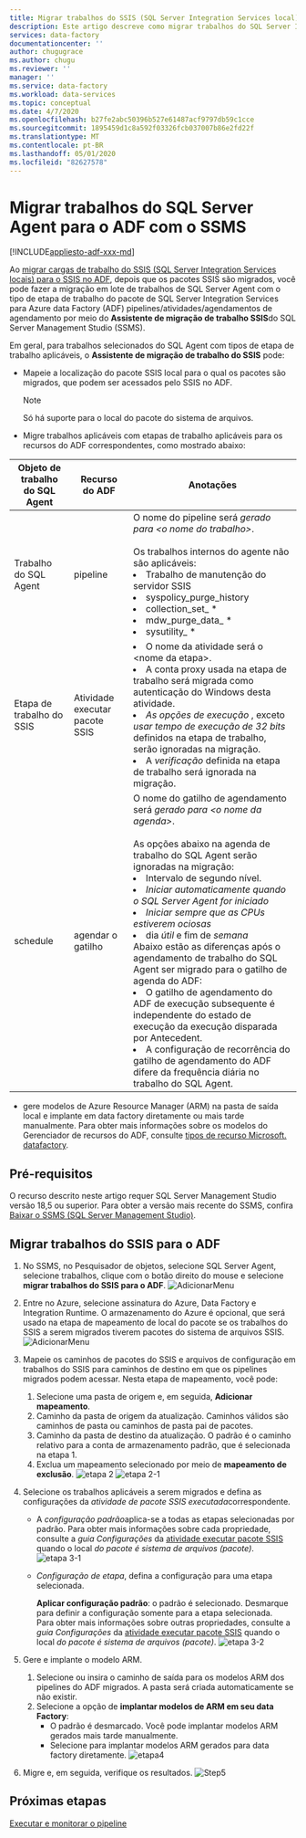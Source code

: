 ```yaml
---
title: Migrar trabalhos do SSIS (SQL Server Integration Services local) para Azure Data Factory
description: Este artigo descreve como migrar trabalhos do SQL Server Integration Services (SSIS) para Azure Data Factory pipelines/atividades/gatilhos usando SQL Server Management Studio.
services: data-factory
documentationcenter: ''
author: chugugrace
ms.author: chugu
ms.reviewer: ''
manager: ''
ms.service: data-factory
ms.workload: data-services
ms.topic: conceptual
ms.date: 4/7/2020
ms.openlocfilehash: b27fe2abc50396b527e61487acf9797db59c1cce
ms.sourcegitcommit: 1895459d1c8a592f03326fcb037007b86e2fd22f
ms.translationtype: MT
ms.contentlocale: pt-BR
ms.lasthandoff: 05/01/2020
ms.locfileid: "82627578"
---
```

# <a name="migrate-sql-server-agent-jobs-to-adf-with-ssms"></a>Migrar trabalhos do SQL Server Agent para o ADF com o SSMS

[!INCLUDE[appliesto-adf-xxx-md](includes/appliesto-adf-xxx-md.md)]

Ao [migrar cargas de trabalho do SSIS (SQL Server Integration Services locais) para o SSIS no ADF](scenario-ssis-migration-overview.md), depois que os pacotes SSIS são migrados, você pode fazer a migração em lote de trabalhos de SQL Server Agent com o tipo de etapa de trabalho do pacote de SQL Server Integration Services para Azure data Factory (ADF) pipelines/atividades/agendamentos de agendamento por meio do **Assistente de migração de trabalho SSIS**do SQL Server Management Studio (SSMS).

Em geral, para trabalhos selecionados do SQL Agent com tipos de etapa de trabalho aplicáveis, o **Assistente de migração de trabalho do SSIS** pode:

- Mapeie a localização do pacote SSIS local para o qual os pacotes são migrados, que podem ser acessados pelo SSIS no ADF.
    > [!NOTE]
    > Só há suporte para o local do pacote do sistema de arquivos.
- Migre trabalhos aplicáveis com etapas de trabalho aplicáveis para os recursos do ADF correspondentes, como mostrado abaixo:

|Objeto de trabalho do SQL Agent  |Recurso do ADF  |Anotações|
|---------|---------|---------|
|Trabalho do SQL Agent|pipeline     |O nome do pipeline será *gerado para \<o nome do trabalho>*. <br> <br> Os trabalhos internos do agente não são aplicáveis: <li> Trabalho de manutenção do servidor SSIS <li> syspolicy_purge_history <li> collection_set_ * <li> mdw_purge_data_ * <li> sysutility_ *|
|Etapa de trabalho do SSIS|Atividade executar pacote SSIS|<li> O nome da atividade será o \<nome da etapa>. <li> A conta proxy usada na etapa de trabalho será migrada como autenticação do Windows desta atividade. <li> *As opções de execução* , exceto *usar tempo de execução de 32 bits* definidos na etapa de trabalho, serão ignoradas na migração. <li> A *verificação* definida na etapa de trabalho será ignorada na migração.|
|schedule      |agendar o gatilho        |O nome do gatilho de agendamento será *gerado para \<o nome da agenda>*. <br> <br> As opções abaixo na agenda de trabalho do SQL Agent serão ignoradas na migração: <li> Intervalo de segundo nível. <li> *Iniciar automaticamente quando o SQL Server Agent for iniciado* <li> *Iniciar sempre que as CPUs estiverem ociosas* <li> dia *útil* e fim de *semana*<time zone> <br> Abaixo estão as diferenças após o agendamento de trabalho do SQL Agent ser migrado para o gatilho de agenda do ADF: <li> O gatilho de agendamento do ADF de execução subsequente é independente do estado de execução da execução disparada por Antecedent. <li> A configuração de recorrência do gatilho de agendamento do ADF difere da frequência diária no trabalho do SQL Agent.|

- gere modelos de Azure Resource Manager (ARM) na pasta de saída local e implante em data factory diretamente ou mais tarde manualmente. Para obter mais informações sobre os modelos do Gerenciador de recursos do ADF, consulte [tipos de recurso Microsoft. datafactory](https://docs.microsoft.com/azure/templates/microsoft.datafactory/allversions).

## <a name="prerequisites"></a>Pré-requisitos

O recurso descrito neste artigo requer SQL Server Management Studio versão 18,5 ou superior. Para obter a versão mais recente do SSMS, confira [Baixar o SSMS (SQL Server Management Studio)](https://docs.microsoft.com/sql/ssms/download-sql-server-management-studio-ssms?view=sql-server-ver15).

## <a name="migrate-ssis-jobs-to-adf"></a>Migrar trabalhos do SSIS para o ADF

1. No SSMS, no Pesquisador de objetos, selecione SQL Server Agent, selecione trabalhos, clique com o botão direito do mouse e selecione **migrar trabalhos do SSIS para o ADF**.
![AdicionarMenu](media/how-to-migrate-ssis-job-ssms/menu.png)

1. Entre no Azure, selecione assinatura do Azure, Data Factory e Integration Runtime. O armazenamento do Azure é opcional, que será usado na etapa de mapeamento de local do pacote se os trabalhos do SSIS a serem migrados tiverem pacotes do sistema de arquivos SSIS.
![AdicionarMenu](media/how-to-migrate-ssis-job-ssms/step1.png)

1. Mapeie os caminhos de pacotes do SSIS e arquivos de configuração em trabalhos do SSIS para caminhos de destino em que os pipelines migrados podem acessar. Nesta etapa de mapeamento, você pode:

    1. Selecione uma pasta de origem e, em seguida, **Adicionar mapeamento**.
    1. Caminho da pasta de origem da atualização. Caminhos válidos são caminhos de pasta ou caminhos de pasta pai de pacotes.
    1. Caminho da pasta de destino da atualização. O padrão é o caminho relativo para a conta de armazenamento padrão, que é selecionada na etapa 1.
    1. Exclua um mapeamento selecionado por meio de **mapeamento de exclusão**.
![etapa 2](media/how-to-migrate-ssis-job-ssms/step2.png)
![etapa 2-1](media/how-to-migrate-ssis-job-ssms/step2-1.png)

1. Selecione os trabalhos aplicáveis a serem migrados e defina as configurações da *atividade de pacote SSIS executada*correspondente.

    - A *configuração padrão*aplica-se a todas as etapas selecionadas por padrão. Para obter mais informações sobre cada propriedade, consulte a *guia Configurações* da [atividade executar pacote SSIS](how-to-invoke-ssis-package-ssis-activity.md) quando o local *do pacote é sistema de arquivos (pacote)*.
    ![etapa 3-1](media/how-to-migrate-ssis-job-ssms/step3-1.png)
    - *Configuração de etapa*, defina a configuração para uma etapa selecionada.
        
        **Aplicar configuração padrão**: o padrão é selecionado. Desmarque para definir a configuração somente para a etapa selecionada.  
        Para obter mais informações sobre outras propriedades, consulte a *guia Configurações* da [atividade executar pacote SSIS](how-to-invoke-ssis-package-ssis-activity.md) quando o local *do pacote é sistema de arquivos (pacote)*.
    ![etapa 3-2](media/how-to-migrate-ssis-job-ssms/step3-2.png)

1. Gere e implante o modelo ARM.
    1. Selecione ou insira o caminho de saída para os modelos ARM dos pipelines do ADF migrados. A pasta será criada automaticamente se não existir.
    2. Selecione a opção de **implantar modelos de ARM em seu data Factory**:
        - O padrão é desmarcado. Você pode implantar modelos ARM gerados mais tarde manualmente.
        - Selecione para implantar modelos ARM gerados para data factory diretamente.
    ![etapa4](media/how-to-migrate-ssis-job-ssms/step4.png)

1. Migre e, em seguida, verifique os resultados.
![Step5](media/how-to-migrate-ssis-job-ssms/step5.png)

## <a name="next-steps"></a>Próximas etapas

[Executar e monitorar o pipeline](how-to-invoke-ssis-package-ssis-activity.md)
